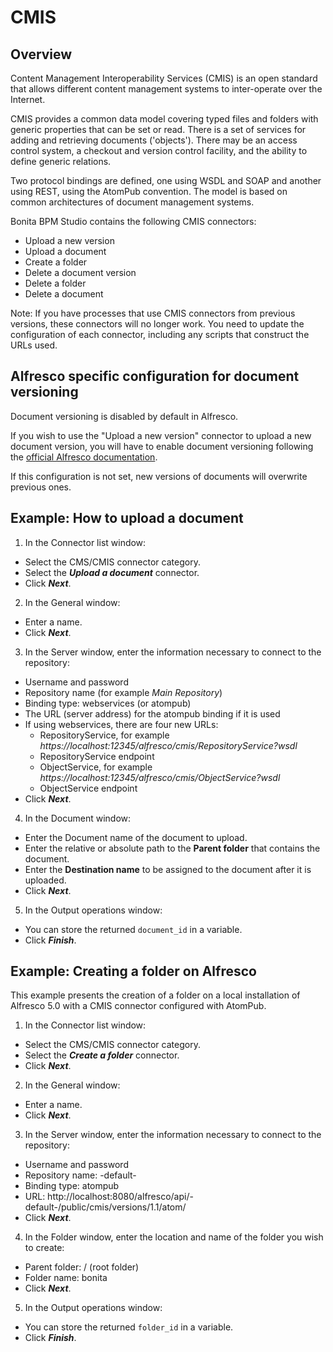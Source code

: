 # CMIS

## Overview

Content Management Interoperability Services (CMIS) is an open standard that allows different content management systems to inter-operate over the Internet.

CMIS provides a common data model covering typed files and folders with generic properties that can be set or read. There is a set of services for adding and retrieving documents ('objects'). There may be an access control system, a checkout and version control facility, and the ability to define generic relations.

Two protocol bindings are defined, one using WSDL and SOAP and another using REST, using the AtomPub convention. The model is based on common architectures of document management systems.

Bonita BPM Studio contains the following CMIS connectors:

* Upload a new version
* Upload a document
* Create a folder
* Delete a document version
* Delete a folder
* Delete a document

Note: If you have processes that use CMIS connectors from previous versions, these connectors will no longer work. You need to update the configuration of each connector, including any scripts that construct the URLs used.

## Alfresco specific configuration for document versioning

Document versioning is disabled by default in Alfresco.

If you wish to use the "Upload a new version" connector to upload a new document version, you will have to enable document versioning following the [official Alfresco documentation](http://docs.alfresco.com/community/concepts/versioning.html).

If this configuration is not set, new versions of documents will overwrite previous ones.

## Example: How to upload a document

1. In the Connector list window:
  * Select the CMS/CMIS connector category.
  * Select the _**Upload a document**_ connector.
  * Click _**Next**_.
2. In the General window:
  * Enter a name.
  * Click _**Next**_.
3. In the Server window, enter the information necessary to connect to the repository:
  * Username and password
  * Repository name (for example _Main Repository_)
  * Binding type: webservices (or atompub)
  * The URL (server address) for the atompub binding if it is used
  * If using webservices, there are four new URLs:
    * RepositoryService, for example _https://localhost:12345/alfresco/cmis/RepositoryService?wsdl_
    * RepositoryService endpoint
    * ObjectService, for example _https://localhost:12345/alfresco/cmis/ObjectService?wsdl_
    * ObjectService endpoint
  * Click _**Next**_.
4. In the Document window:
  * Enter the Document name of the document to upload.
  * Enter the relative or absolute path to the **Parent folder** that contains the document.
  * Enter the **Destination name** to be assigned to the document after it is uploaded.
  * Click _**Next**_.
5. In the Output operations window:
  * You can store the returned `document_id` in a variable.
  * Click _**Finish**_.

## Example: Creating a folder on Alfresco

This example presents the creation of a folder on a local installation of Alfresco 5.0 with a CMIS connector configured with AtomPub.

1. In the Connector list window:
  * Select the CMS/CMIS connector category.
  * Select the _**Create a folder**_ connector.
  * Click _**Next**_.
2. In the General window:
  * Enter a name.
  * Click _**Next**_.
3. In the Server window, enter the information necessary to connect to the repository:
  * Username and password
  * Repository name: -default-
  * Binding type: atompub
  * URL: http://localhost:8080/alfresco/api/-default-/public/cmis/versions/1.1/atom/
  * Click _**Next**_.
4. In the Folder window, enter the location and name of the folder you wish to create:
  * Parent folder: / (root folder)
  * Folder name: bonita
  * Click _**Next**_.
5. In the Output operations window:
  * You can store the returned `folder_id` in a variable.
  * Click _**Finish**_.
